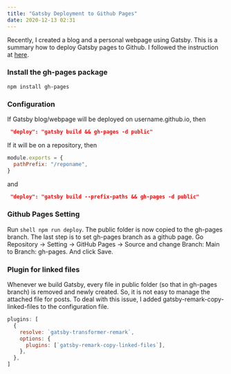 ```yaml
---
title: "Gatsby Deployment to Github Pages"
date: 2020-12-13 02:31 
---
```


Recently, I created a blog and a personal webpage using Gatsby. 
This is a summary how to deploy Gatsby pages to Github. 
I followed the instruction at [here](https://www.gatsbyjs.com/docs/how-gatsby-works-with-github-pages/).

### Install the gh-pages package
```shell
npm install gh-pages
```

### Configuration
If Gatsby blog/webpage will be deployed on username.github.io, then
```json
 "deploy": "gatsby build && gh-pages -d public"
```

If it will be on a repository, then
```javascript
module.exports = {
  pathPrefix: "/reponame",
}
```
and
```json
 "deploy": "gatsby build --prefix-paths && gh-pages -d public"
```
### Github Pages Setting 

Run `shell npm run deploy`.
The public folder is now copied to the gh-pages branch.
The last step is to set gh-pages branch as a github page. 
Go Repository -> Setting -> GitHub Pages -> Source and change Branch: Main to Branch: gh-pages. 
And click Save. 

### Plugin for linked files
Whenever we build Gatsby, every file in public folder (so that in gh-pages branch) is removed and newly created. 
So, it is not easy to manage the attached file for posts.
To deal with this issue, I added gatsby-remark-copy-linked-files to the configuration file.
```javascript
plugins: [
  {
    resolve: `gatsby-transformer-remark`,
    options: {
      plugins: [`gatsby-remark-copy-linked-files`],
    },
  },
]
```
